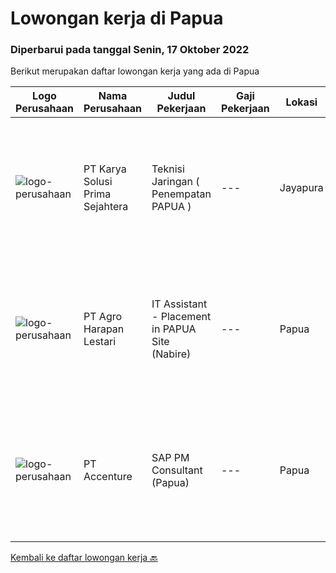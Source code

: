 
  # Lowongan kerja di Papua

  ### Diperbarui pada tanggal Senin, 17 Oktober 2022

  Berikut merupakan daftar lowongan kerja yang ada di Papua

  |Logo Perusahaan | Nama Perusahaan | Judul Pekerjaan | Gaji Pekerjaan | Lokasi | Deskripsi | Tanggal diunggah | Pranala |
  | -------------- | --------------- | --------------- | --------- | --------- | -------------- | ------- | ----------- |
  |![logo-perusahaan](https://image-service-cdn.seek.com.au/bb0f2c313297f2db3d497466b95d7da85644edc0/ee4dce1061f3f616224767ad58cb2fc751b8d2dc)|PT Karya Solusi Prima Sejahtera|Teknisi Jaringan ( Penempatan PAPUA )|---|Jayapura|KUALIFIKASI Pendidikan minimal SMK Teknik Komputer &amp; Jaringan/Arus Lemah/sejenisnya Memiliki pengalaman sebagai teknisi minimal 1 tahun  Memiliki...|Kamis, 13 Oktober 2022|https://www.jobstreet.co.id/id/job/teknisi-jaringan-penempatan-papua-4066561?token=0~82cac883-b131-436b-8f84-cb71426ac44e&sectionRank=1&jobId=jobstreet-id-job-4066561|
|![logo-perusahaan](https://image-service-cdn.seek.com.au/cf504cf0fd63cff79d8947c0ec301d1bfb683f57/ee4dce1061f3f616224767ad58cb2fc751b8d2dc)|PT Agro Harapan Lestari|IT Assistant - Placement in PAPUA Site (Nabire)|---|Papua|Job Descriptions: Microsoft Windows Server (2003, 2008R2) administration, installation, disaster recovery planning, backups, performance analysis, and...|Minggu, 02 Oktober 2022|https://www.jobstreet.co.id/id/job/it-assistant-placement-in-papua-site-nabire-4043199?token=0~82cac883-b131-436b-8f84-cb71426ac44e&sectionRank=2&jobId=jobstreet-id-job-4043199|
|![logo-perusahaan](https://image-service-cdn.seek.com.au/b7421b8f8728c12962b323fe7c97484c15d95994/ee4dce1061f3f616224767ad58cb2fc751b8d2dc)|PT Accenture|SAP PM Consultant (Papua)|---|Papua|Accenture is a leading global professional services company, providing a broad range of services in strategy and consulting, interactive, technology...|Rabu, 05 Oktober 2022|https://www.jobstreet.co.id/id/job/sap-pm-consultant-papua-4037481?token=0~82cac883-b131-436b-8f84-cb71426ac44e&sectionRank=3&jobId=jobstreet-id-job-4037481|


  [Kembali ke daftar lowongan kerja 🔙](../README.md#daftar-lowongan-kerja)
  
